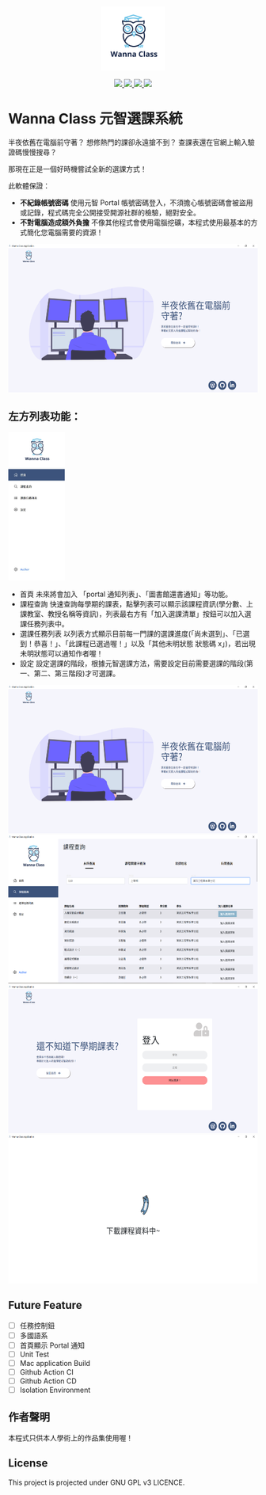 <p align="center">
    <img src="icon-512x512.png" height="130">
</p>
<p align="center">
    
<a href="https://github.com/MissterHao/WannaClass" alt="WannaClass Total Download count">
  <img src="https://img.shields.io/github/downloads/MissterHao/WannaClass/total" />
</a>
    
<a href="https://img.shields.io/badge/NodeJs-v14.15.3-green" alt="Node Js Version">
  <img src="https://img.shields.io/badge/NodeJs-v14.15.3-green" />
</a>
<a href="https://img.shields.io/badge/Platform-Win%2010-lightgrey" alt="Supported Platform">
  <img src="https://img.shields.io/badge/Platform-Win%2010-lightgrey" />
</a>
<a href="https://img.shields.io/github/package-json/v/MissterHao/WannaClass" alt="Wanna Class Version">
  <img src="https://img.shields.io/github/package-json/v/MissterHao/WannaClass" />
</a>
</p>

# Wanna Class 元智選課系統

半夜依舊在電腦前守著？
想修熱門的課卻永遠搶不到？
查課表還在官網上輸入驗證碼慢慢搜尋？

那現在正是一個好時機嘗試全新的選課方式！

此軟體保證：

+ **不紀錄帳號密碼**
  使用元智 Portal 帳號密碼登入，不須擔心帳號密碼會被盜用或記錄，程式碼完全公開接受開源社群的檢驗，絕對安全。
+ **不對電腦造成額外負擔**
  不像其他程式會使用電腦挖礦，本程式使用最基本的方式簡化您電腦需要的資源！

<img src="assets/Index%20Demo.png" height=300>

## 左方列表功能：

<img src="assets/sidebar.jpg" height=300>

+ 首頁
  未來將會加入 「portal 通知列表」、「圖書館還書通知」等功能。
+ 課程查詢
  快速查詢每學期的課表，點擊列表可以顯示該課程資訊(學分數、上課教室、教授名稱等資訊)，列表最右方有「加入選課清單」按鈕可以加入選課任務列表中。
+ 選課任務列表
  以列表方式顯示目前每一門課的選課進度(「尚未選到」、「已選到！恭喜！」、「此課程已選過喔！」以及「其他未明狀態 狀態碼 x」)，若出現未明狀態可以通知作者喔！
+ 設定
  設定選課的階段，根據元智選課方法，需要設定目前需要選課的階段(第一、第二、第三階段)才可選課。

<img src="./assets/Index%20Demo.png" alt="Index Screen" height=300>
<img src="./assets/Course%20Selection%20Screen.png" alt="Course Selection Screen" height=300>
<img src="./assets/Login%20Screen%20Demo.png" alt="Login Screen" height=300>
<img src="./assets/Loading%20Screen%20Demo.png" alt="Loading Screen" height=300>

## Future Feature

* [ ] 任務控制鈕
* [ ] 多國語系
* [ ] 首頁顯示 Portal 通知
* [ ] Unit Test
* [ ] Mac application Build
* [ ] Github Action CI
* [ ] Github Action CD
* [ ] Isolation Environment

## 作者聲明

本程式只供本人學術上的作品集使用喔！

## License

This project is projected under GNU GPL v3 LICENCE.
